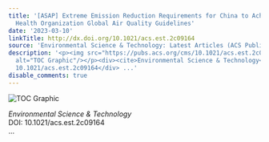 ```yaml
---
title: '[ASAP] Extreme Emission Reduction Requirements for China to Achieve World
  Health Organization Global Air Quality Guidelines'
date: '2023-03-10'
linkTitle: http://dx.doi.org/10.1021/acs.est.2c09164
source: 'Environmental Science & Technology: Latest Articles (ACS Publications)'
description: '<p><img src="https://pubs.acs.org/cms/10.1021/acs.est.2c09164/asset/images/medium/es2c09164_0005.gif"
  alt="TOC Graphic"/></p><div><cite>Environmental Science & Technology</cite></div><div>DOI:
  10.1021/acs.est.2c09164</div> ...'
disable_comments: true
---
```

<p><img src="https://pubs.acs.org/cms/10.1021/acs.est.2c09164/asset/images/medium/es2c09164_0005.gif" alt="TOC Graphic"/></p><div><cite>Environmental Science & Technology</cite></div><div>DOI: 10.1021/acs.est.2c09164</div> ...